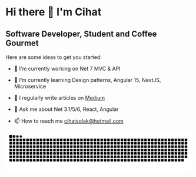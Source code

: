 # Hi there 👋 I'm Cihat

## Software Developer, Student and Coffee Gourmet

Here are some ideas to get you started:

* 🔭 I'm currently working on Net 7 MVC & API

* 🌱 I’m currently learning Design patterns, Angular 15, NextJS, Microservice

* 📝 I regularly write articles on [Medium](https://cihatsolak.medium.com/)

* 💬 Ask me about Net 3.1/5/6, React, Angular

* 📫 How to reach me cihatsolak@hotmail.com

![snake svg](https://github.com/cihatsolak/cihatsolak/blob/output/github-contribution-grid-snake.svg)
